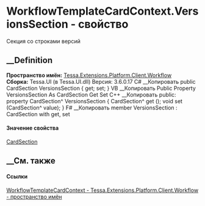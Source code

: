 # WorkflowTemplateCardContext.VersionsSection - свойство
Секция со строками версий
## __Definition
 **Пространство имён:**
[Tessa.Extensions.Platform.Client.Workflow](N_Tessa_Extensions_Platform_Client_Workflow.htm)  
 **Сборка:** Tessa.UI (в Tessa.UI.dll) Версия: 3.6.0.17
C# __Копировать
     public CardSection VersionsSection { get; set; }
VB __Копировать
     Public Property VersionsSection As CardSection
    	Get
    	Set
C++ __Копировать
     public:
    property CardSection^ VersionsSection {
    	CardSection^ get ();
    	void set (CardSection^ value);
    }
F# __Копировать
     member VersionsSection : CardSection with get, set
#### Значение свойства
[CardSection](T_Tessa_Cards_CardSection.htm)
##  __См. также
#### Ссылки
[WorkflowTemplateCardContext -
](T_Tessa_Extensions_Platform_Client_Workflow_WorkflowTemplateCardContext.htm)
[Tessa.Extensions.Platform.Client.Workflow - пространство
имён](N_Tessa_Extensions_Platform_Client_Workflow.htm)

